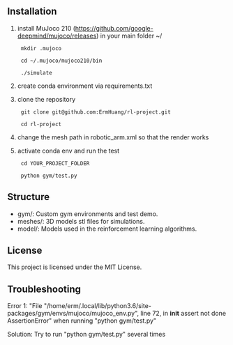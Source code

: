 ## Installation
1. install MuJoco 210
        (https://github.com/google-deepmind/mujoco/releases)
   in your main folder ~/
   
        mkdir .mujoco
   
        cd ~/.mujoco/mujoco210/bin
   
        ./simulate

2. create conda environment via requirements.txt
   
   
3. clone the repository
  
        git clone git@github.com:ErmHuang/rl-project.git
   
        cd rl-project

   
4. change the mesh path in robotic_arm.xml so that the render works

   
5. activate conda env and run the test
    
        cd YOUR_PROJECT_FOLDER

        python gym/test.py

       

## Structure
- gym/: Custom gym environments and test demo.
- meshes/: 3D models stl files for simulations.
- model/: Models used in the reinforcement learning algorithms.

## License
This project is licensed under the MIT License.

## Troubleshooting
Error 1: "File "/home/erm/.local/lib/python3.6/site-packages/gym/envs/mujoco/mujoco_env.py", line 72, in __init__
    assert not done
AssertionError" 
when running "python gym/test.py"

Solution: Try to run "python gym/test.py" several times


